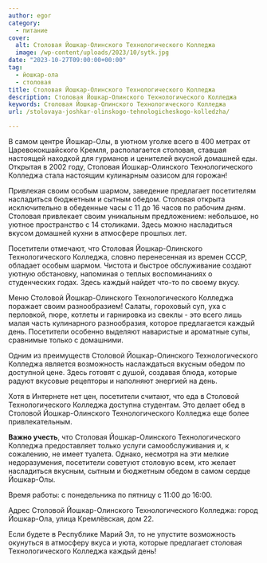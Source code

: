 ```yaml
---
author: egor
category:
  - питание
cover:
  alt: Столовая Йошкар-Олинского Технологического Колледжа
  image: /wp-content/uploads/2023/10/sytk.jpg
date: "2023-10-27T09:00:00+00:00"
tag:
  - йошкар-ола
  - столовая
title: Столовая Йошкар-Олинского Технологического Колледжа
description: Столовая Йошкар-Олинского Технологического Колледжа
keywords: Столовая Йошкар-Олинского Технологического Колледжа
url: /stolovaya-joshkar-olinskogo-tehnologicheskogo-kolledzha/

---
```

В самом центре Йошкар-Олы, в уютном уголке всего в 400 метрах от Царевококшайского Кремля, располагается столовая, ставшая настоящей находкой для гурманов и ценителей вкусной домашней еды. Открытая в 2002 году, Столовая Йошкар-Олинского Технологического Колледжа стала настоящим кулинарным оазисом для горожан!

Привлекая своим особым шармом, заведение предлагает посетителям насладиться бюджетным и сытным обедом. Столовая открыта исключительно в обеденные часы с 11 до 16 часов по рабочим дням. Столовая привлекает своим уникальным предложением: небольшое, но уютное пространство с 14 столиками. Здесь можно насладиться вкусом домашней кухни в атмосфере прошлых лет.

Посетители отмечают, что Столовая Йошкар-Олинского Технологического Колледжа, словно перенесенная из времен СССР, обладает особым шармом. Чистота и быстрое обслуживание создают уютную обстановку, напоминая о теплых воспоминаниях о студенческих годах. Здесь каждый найдет что-то по своему вкусу.

Меню Столовой Йошкар\-Олинского Технологического Колледжа поражает своим разнообразием! Салаты, гороховый суп, уха с перловкой, пюре, котлеты и гарнировка из свеклы \- это всего лишь малая часть кулинарного разнообразия, которое предлагается каждый день. Посетители особенно выделяют наваристые и ароматные супы, сравнимые только с домашними.

Одним из преимуществ Столовой Йошкар-Олинского Технологического Колледжа является возможность наслаждаться вкусным обедом по доступной цене. Здесь готовят с душой, создавая блюда, которые радуют вкусовые рецепторы и наполняют энергией на день.

Хотя в Интернете нет цен, посетители считают, что еда в Столовой Технологического Колледжа доступна студентам. Это делает обед в Столовой Йошкар-Олинского Технологического Колледжа еще более привлекательным.

**Важно учесть**, что Столовая Йошкар-Олинского Технологического Колледжа предоставляет только услуги самообслуживания и, к сожалению, не имеет туалета. Однако, несмотря на эти мелкие недоразумения, посетители советуют столовую всем, кто желает насладиться вкусным, сытным и бюджетным обедом в самом сердце Йошкар-Олы.

Время работы: с понедельника по пятницу с 11:00 до 16:00.

Адрес Столовой Йошкар-Олинского Технологического Колледжа: город Йошкар-Ола, улица Кремлёвская, дом 22.

Если будете в Республике Марий Эл, то не упустите возможность окунуться в атмосферу вкуса и уюта, которые предлагает столовая Технологического Колледжа каждый день!

